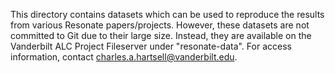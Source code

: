 This directory contains datasets which can be used to reproduce the results from various Resonate papers/projects.
However, these datasets are not committed to Git due to their large size.
Instead, they are available on the Vanderbilt ALC Project Fileserver under "resonate-data".
For access information, contact charles.a.hartsell@vanderbilt.edu.
